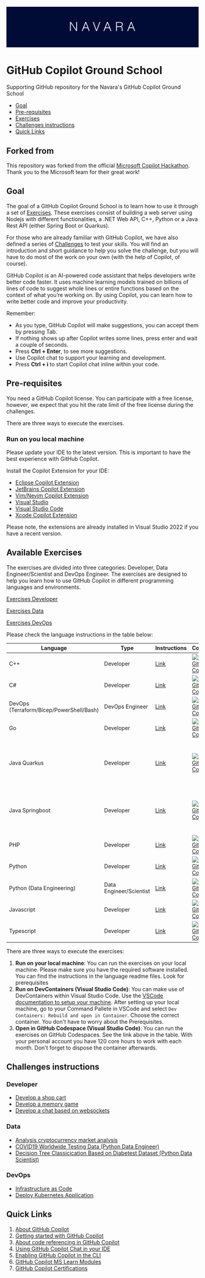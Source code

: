 ![alt text](Resources/navara/banner.png)

# GitHub Copilot Ground School

Supporting GitHub repository for the Navara's GitHub Copilot Ground School

- [Goal](#goal)
- [Pre-requisites](#pre-requisites)
- [Exercises](#available-exercises)
- [Challenges instructions](#challenges-instructions)
- [Quick Links](#quick-links)

## Forked from

This repository was forked from the official [Microsoft Copilot Hackathon](https://github.com/microsoft/CopilotHackathon). Thank you to the Microsoft team for their great work!

## Goal

The goal of a GitHub Copilot Ground School is to learn how to use it through a set of [Exercises](#exercises). These exercises consist of building a web server using Nodejs with different functionalities, a .NET Web API, C++, Python or a Java Rest API (either Spring Boot or Quarkus).

For those who are already familiar with GitHub Copilot, we have also defined a series of [Challenges](#challenges-instructions) to test your skills. You will find an introduction and short guidance to help you solve the challenge, but you will have to do most of the work on your own (with the help of Copilot, of course).

GitHub Copilot is an AI-powered code assistant that helps developers write better code faster. It uses machine learning models trained on billions of lines of code to suggest whole lines or entire functions based on the context of what you’re working on. By using Copilot, you can learn how to write better code and improve your productivity.

Remember:

- As you type, GitHub Copilot will make suggestions, you can accept them by pressing Tab.
- If nothing shows up after Copilot writes some lines, press enter and wait a couple of seconds.
- Press **Ctrl + Enter**, to see more suggestions.
- Use Copilot chat to support your learning and development.
- Press **Ctrl + i** to start Copilot chat inline within your code.

## Pre-requisites

You need a GitHub Copilot license. You can participate with a free license, however, we expect that you hit the rate limit of the free license during the challenges.

There are three ways to execute the exercises.

### Run on you local machine

Please update your IDE to the latest version. This is important to have the best experience with GitHub Copilot.

Install the Copilot Extension for your IDE:

- [Eclipse Copilot Extension](https://docs.github.com/en/copilot/using-github-copilot/getting-code-suggestions-in-your-ide-with-github-copilot?tool=eclipse)
- [JetBrains Copilot Extension](https://docs.github.com/en/copilot/using-github-copilot/getting-code-suggestions-in-your-ide-with-github-copilot?tool=jetbrains)
- [Vim/Nevim Copilot Extension](https://docs.github.com/en/copilot/using-github-copilot/getting-code-suggestions-in-your-ide-with-github-copilot?tool=vimneovim)
- [Visual Studio](https://docs.github.com/en/copilot/using-github-copilot/getting-code-suggestions-in-your-ide-with-github-copilot?tool=visualstudio)
- [Visual Studio Code](https://docs.github.com/en/copilot/using-github-copilot/getting-code-suggestions-in-your-ide-with-github-copilot?tool=vscode)
- [Xcode Copilot Extension](https://docs.github.com/en/copilot/using-github-copilot/getting-code-suggestions-in-your-ide-with-github-copilot?tool=xcode)

Please note, the extensions are already installed in Visual Studio 2022 if you have a recent version.

## Available Exercises

The exercises are divided into three categories: Developer, Data Engineer/Scientist and DevOps Engineer. The exercises are designed to help you learn how to use GitHub Copilot in different programming languages and environments.

[Exercises Developer](./exercisefiles/Exercises_developer.md)

[Exercises Data](./exercisefiles/Exercises_data.md)

[Exercises DevOps](./exercisefiles/Exercises_devops.md)

Please check the language instructions in the table below:

| Language                                 | Type            | Instructions                                      | Codespaces                                                                                                                                                                                                             | Notes                                                            |
| ---------------------------------------- | --------------- | ------------------------------------------------- | ---------------------------------------------------------------------------------------------------------------------------------------------------------------------------------------------------------------------- | ---------------------------------------------------------------- |
| C++                                      | Developer       | [Link](./exercisefiles/cpp/README.md)             | [![Open in GitHub Codespaces](https://github.com/codespaces/badge.svg)](https://codespaces.new/NavaraCloudServices/github-copilot-groundschool/tree/main?devcontainer_path=.devcontainer%2Fcpp%2Fdevcontainer.json)    | Select 'Conan' as profile                                        |
| C#                                       | Developer       | [Link](./exercisefiles/dotnet/README.md)          | [![Open in GitHub Codespaces](https://github.com/codespaces/badge.svg)](https://codespaces.new/NavaraCloudServices/github-copilot-groundschool/tree/main?devcontainer_path=.devcontainer%2Fdotnet%2Fdevcontainer.json) |                                                                  |
| DevOps (Terraform/Bicep/PowerShell/Bash) | DevOps Engineer | [Link](./exercisefiles/devops/README.md)          | [![Open in GitHub Codespaces](https://github.com/codespaces/badge.svg)](https://codespaces.new/NavaraCloudServices/github-copilot-groundschool/tree/main?devcontainer_path=.devcontainer%2Fdevops%2Fdevcontainer.json) | Experimental                                                     |
| Go                                       | Developer       | [Link](./exercisefiles/go/README.md)              | [![Open in GitHub Codespaces](https://github.com/codespaces/badge.svg)](https://codespaces.new/NavaraCloudServices/github-copilot-groundschool/tree/main?devcontainer_path=.devcontainer%2Fgo%2Fdevcontainer.json)     |                                                                  |
| Java Quarkus                             | Developer       | [Link](./exercisefiles/java/quarkus/README.md)    | [![Open in GitHub Codespaces](https://github.com/codespaces/badge.svg)](https://codespaces.new/NavaraCloudServices/github-copilot-groundschool/tree/main?devcontainer_path=.devcontainer%2Fjava%2Fdevcontainer.json)   | Import the projects (Java Projects) to enable the test discovery |
| Java Springboot                          | Developer       | [Link](./exercisefiles/java/springboot/README.md) | [![Open in GitHub Codespaces](https://github.com/codespaces/badge.svg)](https://codespaces.new/NavaraCloudServices/github-copilot-groundschool/tree/main?devcontainer_path=.devcontainer%2Fjava%2Fdevcontainer.json)   | Import the projects (Java Projects) to enable the test discovery |
| PHP                                      | Developer       | [Link](./exercisefiles/php/README.md)             | [![Open in GitHub Codespaces](https://github.com/codespaces/badge.svg)](https://codespaces.new/NavaraCloudServices/github-copilot-groundschool/tree/main?devcontainer_path=.devcontainer%2Fphp%2Fdevcontainer.json)    |                                                                  |
| Python                                   | Developer       | [Link](./exercisefiles/python/README.md)          | [![Open in GitHub Codespaces](https://github.com/codespaces/badge.svg)](https://codespaces.new/NavaraCloudServices/github-copilot-groundschool/tree/main?devcontainer_path=.devcontainer%2Fpython%2Fdevcontainer.json) |            
| Python (Data Engineering) | Data Engineer/Scientist | [Link](./exercisefiles/data_engineering/README.md)          | [![Open in GitHub Codespaces](https://github.com/codespaces/badge.svg)](https://codespaces.new/NavaraCloudServices/github-copilot-groundschool/tree/main?devcontainer_path=.devcontainer%2Fdata_engineering%2Fdevcontainer.json) |                                                       |
| Javascript                               | Developer       | [Link](./exercisefiles/javascript/README.md)      | [![Open in GitHub Codespaces](https://github.com/codespaces/badge.svg)](https://codespaces.new/NavaraCloudServices/github-copilot-groundschool/tree/main?devcontainer_path=.devcontainer%2Fnode%2Fdevcontainer.json)   |                                                                  |
| Typescript                               | Developer       | [Link](./exercisefiles/typescript/README.md)      | [![Open in GitHub Codespaces](https://github.com/codespaces/badge.svg)](https://codespaces.new/NavaraCloudServices/github-copilot-groundschool/tree/main?devcontainer_path=.devcontainer%2Fnode%2Fdevcontainer.json)   |                                                                  |

There are three ways to execute the exercises:

1. **Run on your local machine**: You can run the exercises on your local machine. Please make sure you have the required software installed. You can find the instructions in the language readme files. Look for prerequisites
2. **Run on DevContainers (Visual Studio Code)**: You can make use of DevContainers within Visual Studio Code. Use the [VSCode documentation to setup your machine](https://code.visualstudio.com/docs/devcontainers/tutorial). After setting up your local machine, go to your Command Pallete in VSCode and select `Dev Containers: Rebuild and open in Container`. Choose the correct container. You don't have to worry about the Prerequisites.
3. **Open in GitHub Codespace (Visual Studio Code)**: You can run the exercises on GitHub Codespaces. See the link above in the table. With your personal account you have 120 core hours to work with each month. Don't forget to dispose the container afterwards.

## Challenges instructions

### Developer

- [Develop a shop cart](./challenges/eshop/eshop.md)
- [Develop a memory game](./challenges/memorygame/memorygame.md)
- [Develop a chat based on websockets](./challenges/chatwebsockets/chatwebsockets.md)

### Data

- [Analysis cryptocurrency market analysis](./challenges/cryptoanalisis/crypto.md)
- [COVID19 Worldwide Testing Data (Python Data Engineer)](./challenges/python_data_engineer/README.md)
- [Decision Tree Classicication Based on Diabetest Dataset (Python Data Scientist)](./challenges/python_data_scientist/README.md)

### DevOps

- [Infrastructure as Code](./challenges/devops_application/README.md)
- [Deploy Kubernetes Application](./challenges/devops_kubernetesapp/README.md)

## Quick Links

1. [About GitHub Copilot](https://docs.github.com/en/copilot/about-github-copilot)
2. [Getting started with GitHub Copilot](https://docs.github.com/en/copilot/using-github-copilot/getting-started-with-github-copilot)
3. [About code referencing in GitHub Copilot](https://docs.github.com/en/copilot/using-github-copilot/finding-public-code-that-matches-github-copilot-suggestions)
4. [Using GitHub Copilot Chat in your IDE](https://docs.github.com/en/copilot/github-copilot-chat/using-github-copilot-chat-in-your-ide)
5. [Enabling GitHub Copilot in the CLI](https://docs.github.com/en/copilot/github-copilot-in-the-cli/enabling-github-copilot-in-the-cli)
6. [GitHub Copilot MS Learn Modules](https://learn.microsoft.com/en-us/training/browse/?terms=github%20copilot)
7. [GitHub Copilot Certifications](https://resources.github.com/learn/certifications/)
